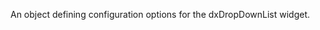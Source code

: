 
<!--shortDescription-->
An object defining configuration options for the dxDropDownList widget.
<!--/shortDescription-->

<!--fullDescription-->

<!--/fullDescription-->